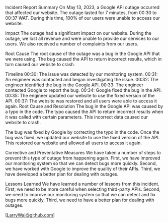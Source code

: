 Incident Report
Summary
On May 13, 2023, a Google API outage occurred that affected our website. The outage lasted for 7 minutes, from 00:30 to 00:37 WAT. During this time, 100% of our users were unable to access our website.

Impact
The outage had a significant impact on our website. During the outage, we lost all revenue and were unable to provide our services to our users. We also received a number of complaints from our users.

Root Cause
The root cause of the outage was a bug in the Google API that we were using. The bug caused the API to return incorrect results, which in turn caused our website to crash.

Timeline
00:30: The issue was detected by our monitoring system.
00:31: An engineer was contacted and began investigating the issue.
00:32: The engineer identified the bug in the Google API.
00:33: The engineer contacted Google to report the bug.
00:34: Google fixed the bug in the API.
00:35: The engineer updated our website to use the fixed version of the API.
00:37: The website was restored and all users were able to access it again.
Root Cause and Resolution
The bug in the Google API was caused by a typo in the code. The typo caused the API to return incorrect results when it was called with certain parameters. This incorrect data caused our website to crash.

The bug was fixed by Google by correcting the typo in the code. Once the bug was fixed, we updated our website to use the fixed version of the API. This restored our website and allowed all users to access it again.

Corrective and Preventative Measures
We have taken a number of steps to prevent this type of outage from happening again. First, we have improved our monitoring system so that we can detect bugs more quickly. Second, we have worked with Google to improve the quality of their APIs. Third, we have developed a better plan for dealing with outages.

Lessons Learned
We have learned a number of lessons from this incident. First, we need to be more careful when selecting third-party APIs. Second, we need to improve our monitoring system so that we can detect and fix bugs more quickly. Third, we need to have a better plan for dealing with outages.

[LarryWaj@github.com]
